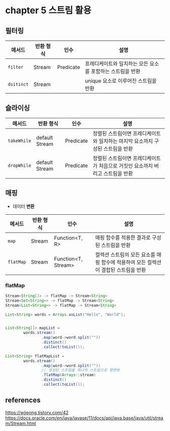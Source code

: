 # chapter 5 스트림 활용

## 필터링

|메서드|반환 형식|인수|설명|
|---|---|---|---|
|```filter```|Stream<T>|Predicate<T>|프레디케이트와 일치하는 모든 요소를 포함하는 스트림을 반환|
|```dsitinct```|Stream<T>||unique 요소로 이루어진 스트림을 반환|

## 슬라이싱
|메서드|반환 형식|인수|설명|
|---|---|---|---|
|```takeWhile```|default Stream<T>|Predicate<T>|정렬된 스트림이면 프레디케이트와 일치하는 마지막 요소까지 구성된 스트림을 반환|
|```dropWhile```|default Stream<T>|Predicate<T>|정렬된 스트림이면 프레디케이트가 처음으로 거짓인 요소까지 버리고 스트림을 반환|

## 매핑
- 데이터 **변환**

|메서드|반환 형식|인수|설명|
|---|---|---|---|
|```map```|<R> Stream<R>|Function<T, R>|매핑 함수를 적용한 결과로 구성된 스트림을 반환|
|```flatMap```|<R> Stream<R>|Function<T, Stream<R>>|컬렉션 스트림의 모든 요소를 매핑 함수에 적용하여 모든 컬렉션이 결합된 스트림을 반환|

### flatMap
```java
Stream<String[]> -> flatMap -> Stream<String>
Stream<Set<String>> -> flatMap -> Stream<String>
Stream<List<String>> -> flatMap -> Stream<String>
```

```java
List<String> words = Arrays.asList("Hello", "World");


List<String[]> mapList =
        words.stream()
                .map(word->word.split(""))
                .distinct()
                .collect(toList());

List<String> flatMapList =
        words.stream()
                .map(word->word.split(""))
                // 생성된 스트림을 하나의 스트림으로 평면화
                .flatMap(Arrays::stream)
                .distinct()
                .collect(toList());
```

## references
https://wjjeong.tistory.com/42
https://docs.oracle.com/en/java/javase/11/docs/api/java.base/java/util/stream/Stream.html